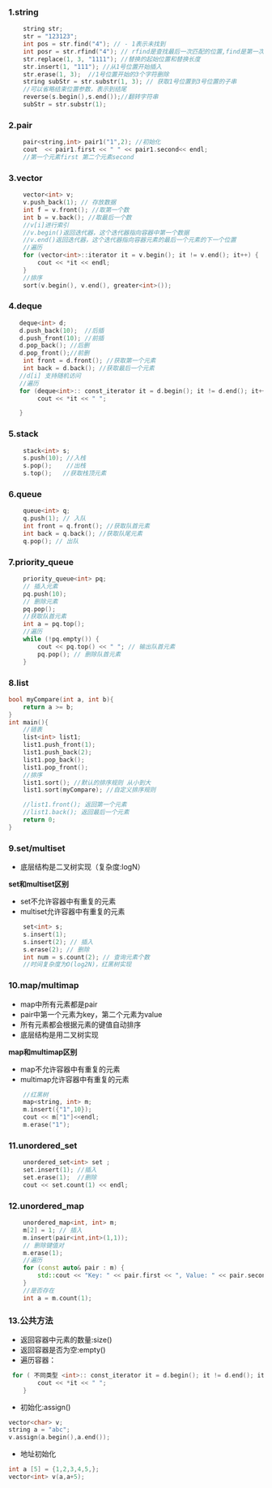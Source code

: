 ### **1.string**
```cpp
    string str;
    str = "123123";
    int pos = str.find("4"); // - 1表示未找到
    int posr = str.rfind("4"); // rfind是查找最后一次匹配的位置,find是第一次
    str.replace(1, 3, "1111"); //替换的起始位置和替换长度
    str.insert(1, "111"); //从1号位置开始插入
    str.erase(1, 3);  //1号位置开始的3个字符删除
    string subStr = str.substr(1, 3); // 获取1号位置到3号位置的子串
    //可以省略结束位置参数，表示到结尾
    reverse(s.begin(),s.end());//翻转字符串
    subStr = str.substr(1);
```
### **2.pair**
```cpp
    pair<string,int> pair1("1",2); //初始化
    cout  << pair1.first << " " << pair1.second<< endl;
    //第一个元素first 第二个元素second
```

### **3.vector**
```cpp
    vector<int> v;
    v.push_back(1); // 存放数据
    int f = v.front(); //取第一个数
    int b = v.back(); //取最后一个数
    //v[i]进行索引
    //v.begin()返回迭代器，这个迭代器指向容器中第一个数据
    //v.end()返回迭代器，这个迭代器指向容器元素的最后一个元素的下一个位置
    //遍历
    for (vector<int>::iterator it = v.begin(); it != v.end(); it++) {
        cout << *it << endl;
    }
    //排序
    sort(v.begin(), v.end(), greater<int>());

```

### **4.deque**

```cpp
   deque<int> d;
   d.push_back(10);  //后插
   d.push_front(10); //前插
   d.pop_back(); //后删
   d.pop_front();//前删
    int front = d.front(); //获取第一个元素
    int back = d.back(); //获取最后一个元素
   //d[i] 支持随机访问
   //遍历
   for (deque<int>:: const_iterator it = d.begin(); it != d.end(); it++) {
        cout << *it << " ";

   }
```


### **5.stack**

```cpp
    stack<int> s;
    s.push(10); //入栈
    s.pop();    //出栈
    s.top();   //获取栈顶元素
```
### **6.queue**
```cpp
    queue<int> q;
    q.push(1); // 入队
    int front = q.front(); //获取队首元素
    int back = q.back(); //获取队尾元素
    q.pop(); // 出队
```

### **7.priority_queue**
```cpp
    priority_queue<int> pq;
    // 插入元素
    pq.push(10);
    // 删除元素
    pq.pop();
    //获取队首元素
    int a = pq.top();
    //遍历
    while (!pq.empty()) {
        cout << pq.top() << " "; // 输出队首元素
        pq.pop(); // 删除队首元素
    }
```

### **8.list**

```cpp
bool myCompare(int a, int b){
    return a >= b;
}
int main(){
    //链表
    list<int> list1;
    list1.push_front(1);
    list1.push_back(2);
    list1.pop_back();
    list1.pop_front();
    //排序
    list1.sort(); //默认的排序规则 从小到大
    list1.sort(myCompare); //自定义排序规则

    //list1.front(); 返回第一个元素
    //list1.back(); 返回最后一个元素
    return 0;
}
```
### **9.set/multiset**

- 底层结构是二叉树实现（复杂度:logN）  

**set和multiset区别**

- set不允许容器中有重复的元素
- multiset允许容器中有重复的元素

```cpp
    set<int> s;
    s.insert(1);
    s.insert(2); // 插入
    s.erase(2); // 删除
    int num = s.count(2); // 查询元素个数
    //时间复杂度为O(log2N)，红黑树实现
```
### **10.map/multimap**
* map中所有元素都是pair
* pair中第一个元素为key，第二个元素为value
* 所有元素都会根据元素的键值自动排序
* 底层结构是用二叉树实现

**map和multimap区别**

- map不允许容器中有重复的元素
- multimap允许容器中有重复的元素
```cpp
    //红黑树
    map<string, int> m;
    m.insert({"1",10});
    cout << m["1"]<<endl;
    m.erase("1");

```




### **11.unordered_set**
```cpp
    unordered_set<int> set ;
    set.insert(1); //插入
    set.erase(1);  //删除
    cout << set.count(1) << endl;
```

### **12.unordered_map**
```cpp
    unordered_map<int, int> m;
    m[2] = 1; // 插入
    m.insert(pair<int,int>(1,1));
    // 删除键值对
    m.erase(1);
    //遍历
    for (const auto& pair : m) {
        std::cout << "Key: " << pair.first << ", Value: " << pair.second << std::endl;
    }
    //是否存在
    int a = m.count(1);

```


### **13.公共方法**
- 返回容器中元素的数量:size() 
- 返回容器是否为空:empty()
- 遍历容器：
```cpp
 for ( 不同类型 <int>:: const_iterator it = d.begin(); it != d.end(); it++) {
        cout << *it << " ";
    }
```
- 初始化:assign()
```cpp
vector<char> v;
string a = "abc";
v.assign(a.begin(),a.end());
```
- 地址初始化
```cpp
int a [5] = {1,2,3,4,5,};
vector<int> v(a,a+5);
```





